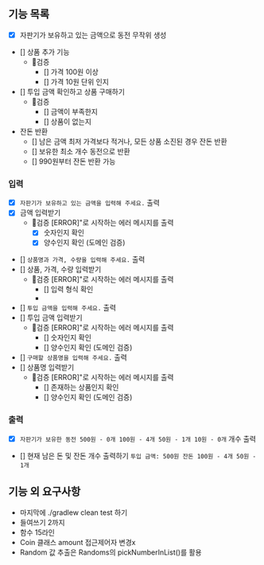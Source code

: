 ## 기능 목록

- [x] 자판기가 보유하고 있는 금액으로 동전 무작위 생성
- [] 상품 추가 기능
    - 🚨검증
        - [] 가격 100원 이상
        - [] 가격 10원 단위 인지
- [] 투입 금액 확인하고 상품 구매하기
    - 🚨검증
        - [] 금액이 부족한지
        - [] 상품이 없는지
- 잔돈 반환
    - [] 남은 금액 최저 가격보다 적거나, 모든 상품 소진된 경우 잔돈 반환
    - [] 보유한 최소 개수 동전으로 반환
    - [] 990원부터 잔돈 반환 가능

### 입력

- [x] `자판기가 보유하고 있는 금액을 입력해 주세요.` 출력
- [x] 금액 입력받기
    - 🚨검증 [ERROR]"로 시작하는 에러 메시지를 출력
        - [x] 숫자인지 확인
        - [x] 양수인지 확인 (도메인 검증)
      
- [] `상품명과 가격, 수량을 입력해 주세요.` 출력
- [] 상품, 가격, 수량 입력받기
    - 🚨검증 [ERROR]"로 시작하는 에러 메시지를 출력
        - [] 입력 형식 확인
        -
- [] `투입 금액을 입력해 주세요.` 출력
- [] 투입 금액 입력받기
    - 🚨검증 [ERROR]"로 시작하는 에러 메시지를 출력
        - [] 숫자인지 확인
        - [] 양수인지 확인 (도메인 검증)
- [] `구매할 상품명을 입력해 주세요.` 출력
- [] 상품명 입력받기
    - 🚨검증 [ERROR]"로 시작하는 에러 메시지를 출력
        - [] 존재하는 상품인지 확인
        - [] 양수인지 확인 (도메인 검증)

### 출력

- [x] `자판기가 보유한 동전
  500원 - 0개
  100원 - 4개
  50원 - 1개
  10원 - 0개`  개수 출력

- [] 현재 남은 돈 및 잔돈 개수 출력하기
  `투입 금액: 500원
  잔돈
  100원 - 4개
  50원 - 1개`

## 기능 외 요구사항

- 마지막에 ./gradlew clean test 하기
- 들여쓰기 2까지
- 함수 15라인
- Coin 클래스 amount 접근제어자 변경x
- Random 값 추출은 Randoms의 pickNumberInList()를 활용